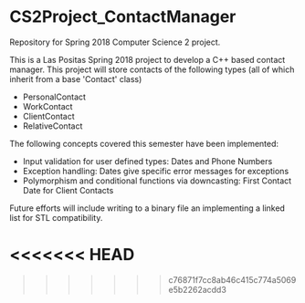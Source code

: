 # CS2Project_ContactManager
Repository for Spring 2018 Computer Science 2 project.

This is a Las Positas Spring 2018 project to develop a C++ based contact manager.
This project will store contacts of the following types (all of which inherit from a base 'Contact' class)
- PersonalContact
- WorkContact
- ClientContact
- RelativeContact

The following concepts covered this semester have been implemented:
- Input validation for user defined types: Dates and Phone Numbers
- Exception handling: Dates give specific error messages for exceptions 
- Polymorphism and conditional functions via downcasting: First Contact Date for Client Contacts


Future efforts will include writing to a binary file an implementing a linked list for STL compatibility.

<<<<<<< HEAD
=======

>>>>>>> c76871f7cc8ab46c415c774a5069e5b2262acdd3
